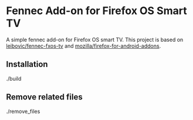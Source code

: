 # Fennec Add-on for Firefox OS Smart TV
A simple fennec add-on for Firefox OS smart TV. This project is based on [leibovic/fennec-fxos-tv](https://github.com/leibovic/fennec-fxos-tv) and [mozilla/firefox-for-android-addons](https://github.com/mozilla/firefox-for-android-addons).

## Installation
./build

## Remove related files
./remove_files
